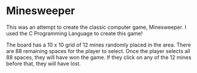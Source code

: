 # Minesweeper


This was an attempt to create the classic computer game, Minesweeper. I used the C Programming Language to create this game!

The board has a 10 x 10 grid of 12 mines randomly placed in the area. There are 88 remaining spaces for the player to select. Once the player selects all 88 spaces, they will have won the game. If they click on any of the 12 mines before that, they will have lost. 
